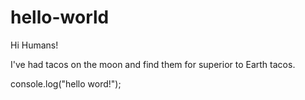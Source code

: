 # hello-world

Hi Humans!

I've had tacos on the moon and find them for superior to Earth tacos.

console.log("hello word!");
